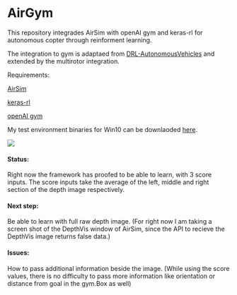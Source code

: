 # AirGym
This repository integrades AirSim with openAI gym and keras-rl for autonomous copter through reinforment learning.

The integration to gym is adaptaed from [DRL-AutonomousVehicles](https://github.com/kaihuchen/DRL-AutonomousVehicles) and extended by the multirotor integration.

Requirements:

[AirSim](https://github.com/Microsoft/AirSim)

[keras-rl](https://github.com/matthiasplappert/keras-rl)

[openAI gym](https://github.com/openai/gym)


My test environment binaries for Win10 can be downlaoded [here](https://drive.google.com/open?id=0ByG_CWp-MUNNNzh0UVowcVk2OVk).

![](https://github.com/Kjell-K/AirGym/blob/master/Results/First_Train.gif)

#### Status:
Right now the framework has proofed to be able to learn, with 3 score inputs. The score inputs take the average of the left, middle and right section of the depth image respectively. 

#### Next step: 
Be able to learn with full raw depth image. (For right now I am taking a screen shot of the DepthVis window of AirSim, since the API to recieve the DepthVis image returns false data.)

#### Issues:
How to pass additional information beside the image. (While using the score values, there is no difficulty to pass more information like orientation or distance from goal in the gym.Box as well)

